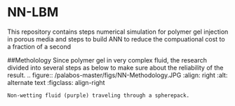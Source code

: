 # NN-LBM
This repository contains steps numerical simulation for polymer gel injection in porous media and steps to build ANN to reduce the compuational cost to a fraction of a second

##Metholology
Since polymer gel in very complex fluid, the research divided into several steps as below to make sure about the reliability of the result.
.. figure:: /palabos-master/figs/NN-Methodology.JPG
    :align: right
    :alt: alternate text
    :figclass: align-right

    Non-wetting fluid (purple) traveling through a spherepack.

